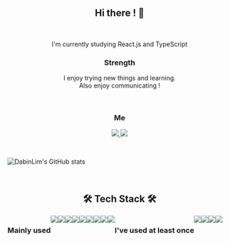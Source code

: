 
<h2 align="center"> Hi there ! 👋 </h2>

<br/>

<p align="center"> I'm currently studying React.js and TypeScript</p>

<h3 align="center"> Strength </h3>
<p align="center">
I enjoy trying new things and learning.<br>
Also enjoy communicating !</p> 

<br>

<h3 align="center">  Me  </h3>
<p align="center">
<a href="mailto:dabinim09@gmail.com">
    <img 
        src="https://img.shields.io/badge/Gmail-EA4335?style=flat-square&logo=Gmail&logoColor=white"
        style="height : auto; margin-left : 10px;"/>
</a>
<a href="https://github.com/DabinLim/Resume">
    <img 
        src="https://img.shields.io/badge/Portfolio-181717?style=flat-square&logo=Github&logoColor=white"
        style="height : auto; margin-right : 10px;"/>
</a>
</p>

<br/>


    
<div align="center" style="display:flex">
    
![DabinLim's GitHub stats](https://github-readme-stats.vercel.app/api?username=DabinLim&show_icons=true&count_private=true&theme=nightowl&hide=prs,issues)

</div>
<br/>
<h2 align="center"> 🛠 Tech Stack 🛠 </h2>

<div align="center" style="display:flex">
     <h3>  Mainly used  </h3>
<img src="https://img.shields.io/badge/JavaScript-F7DF1E?style=flat-square&logo=JavaScript&logoColor=black"/>

<img src="https://img.shields.io/badge/React-61DAFB?style=flat-square&logo=React&logoColor=black"/>

<img src="https://img.shields.io/badge/Redux-764ABC?style=flat-square&logo=Redux&logoColor=white"/>
         <br/>
<img src="https://img.shields.io/badge/styled-components-DB7093?style=flat-square&logo=styled-components&logoColor=white"/>

<img src="https://img.shields.io/badge/CSS3-1572B6?style=flat-square&logo=CSS3&logoColor=white"/>

<img src="https://img.shields.io/badge/HTML5-E34F26?style=flat-square&logo=HTML5&logoColor=white"/>
    <br/>
<img src="https://img.shields.io/badge/Python-3766AB?style=flat-square&logo=Python&logoColor=white"/>

<img src="https://img.shields.io/badge/Firebase-FFCA28?style=flat-square&logo=Firebase&logoColor=black"/>

<img src="https://img.shields.io/badge/Git-F05032?style=flat-square&logo=Git&logoColor=white"/>

<br/>
         
<h3> I've used at least once </h3>

<img src="https://img.shields.io/badge/TypeScript-3178C6?style=flat-square&logo=TypeScript&logoColor=white"/>
    
<img src="https://img.shields.io/badge/Node.js-339933?style=flat-square&logo=Node.js&logoColor=white"/>

<img src="https://img.shields.io/badge/MongoDB-47A248?style=flat-square&logo=MongoDB&logoColor=white"/>

<img src="https://img.shields.io/badge/jQuery-0769AD?style=flat-square&logo=jQuery&logoColor=white"/>

</div>

<br/>

<br/>

